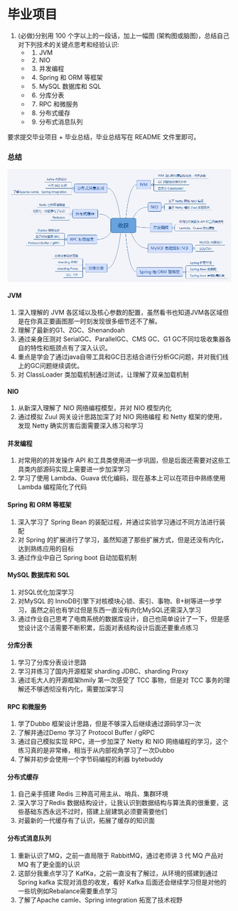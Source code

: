 # 毕业项目

1. (必做)分别用 100 个字以上的一段话，加上一幅图 (架构图或脑图)，总结自己
对下列技术的关键点思考和经验认识:
	- 1) JVM
	- 2) NIO
	- 3) 并发编程
	- 4) Spring 和 ORM 等框架
	- 5) MySQL 数据库和 SQL
	- 6) 分库分表
	- 7) RPC 和微服务
	- 8) 分布式缓存
	- 9) 分布式消息队列

要求提交毕业项目 + 毕业总结，毕业总结写在 README 文件里即可。


### 总结

![收获](https://github.com/gerrypang/JAVA-000/blob/main/Week_16/images/收获.png)

#### JVM

1. 深入理解的 JVM 各区域以及核心参数的配置，虽然看书也知道JVM各区域但是在你真正要画图那一时刻发现很多细节还不了解。
2. 理解了最新的G1、ZGC、Shenandoah 
3. 通过亲身压测对 SerialGC、ParallelGC、CMS GC、G1 GC不同垃圾收集器各自的特性和瓶颈点有了深入认识。
4. 重点是学会了通过java自带工具和GC日志结合进行分析GC问题，并对我们线上的GC问题继续调优。
5. 对 ClassLoader 类加载机制通过测试，让理解了双亲加载机制

#### NIO

1. 从新深入理解了 NIO 网络编程模型，并对 NIO 模型内化
2. 通过模拟 Zuul 网关设计思路加深了对 NIO 网络编程 和 Netty 框架的使用，发现 Netty 确实厉害后面需要深入练习和学习
 

#### 并发编程

1. 对常用的的并发操作 API 和工具类使用进一步巩固，但是后面还需要对这些工具类内部源码实现上需要进一步加深学习
2. 学习了使用 Lambda、Guava 优化编码，现在基本上可以在项目中熟练使用 Lambda 编程简化了代码


#### Spring 和 ORM 等框架

1. 深入学习了 Spring Bean 的装配过程，并通过实验学习通过不同方法进行装配
2. 对 Spring 的扩展进行了学习，虽然知道了那些扩展方式，但是还没有内化，达到熟练应用的目标
3. 通过作业中自己 Spring boot 自动加载机制


#### MySQL 数据库和 SQL

1. 对SQL优化加深学习
2. 对MySQL 的 InnoDB引擎下对核模块心锁、索引、事物、B+树等进一步学习，虽然之前也有学过但是东西一直没有内化MySQL还需深入学习
3. 通过作业自己思考了电商系统的数据库设计，自己也简单设计了一下，但是感觉设计这个活需要不断积累，后面对表结构设计后面还要重点练习

#### 分库分表

1. 学习了分库分表设计思路
2. 学习并练习了国内开源框架 sharding JDBC、sharding Proxy
3. 通过毛大人的开源框架hmily 第一次感受了 TCC 事物，但是对 TCC 事务的理解还不够透彻没有内化，需要加深学习

#### RPC 和微服务

1. 学了Dubbo 框架设计思路，但是不够深入后继续通过源码学习一次
2. 了解并通过Demo 学习了 Protocol Buffer / gRPC
3. 通过自己模拟实现 RPC，进一步加深了 Netty 和 NIO 网络编程的学习，这个练习真的是非常棒，相当于从内部视角学习了一次Dubbo
4. 了解并初步会使用一个字节码编程的利器 bytebuddy

#### 分布式缓存

1. 自己亲手搭建 Redis 三种高可用主从、哨兵、集群环境
2. 深入学习了Redis 数据结构设计，让我认识到数据结构与算法真的很重要，这些基础东西永远不过时，搭建上层建筑必须要需要他们
3. 对最新的一代缓存有了认识，拓展了缓存的知识面

#### 分布式消息队列

1. 重新认识了MQ，之前一直局限于 RabbitMQ，通过老师讲 3 代 MQ 产品对 MQ 有了更全面的认识
2. 这部分我重点学习了 KafKa，之前一直没有了解过，从环境的搭建到通过Spring kafka 实现对消息的收发，看好 Kafka 后面还会继续学习但是对他的一些坑例如Rebalance需要重点学习
3. 了解了Apache camle、Spring integration 拓宽了技术视野

